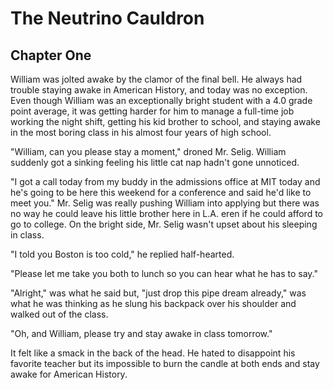 The Neutrino Cauldron
=====================

Chapter One
-----------

William was jolted awake by the clamor of the final bell. He always had trouble staying awake in American History, and today was no exception. Even though William was an exceptionally bright student with a 4.0 grade point average, it was getting harder for him to manage a full-time job working the night shift, getting his kid brother to school, and staying awake in the most boring class in his almost four years of high school.

"William, can you please stay a moment," droned Mr. Selig. William suddenly got a sinking feeling his little cat nap hadn't gone unnoticed.

"I got a call today from my buddy in the admissions office at MIT today and he's going to be here this weekend for a conference and said he'd like to meet you." Mr. Selig was really pushing William into applying but there was no way he could leave his little brother here in L.A. eren if he could afford to go to college. On the bright side, Mr. Selig wasn't upset about his sleeping in class.

"I told you Boston is too cold," he replied half-hearted.

"Please let me take you both to lunch so you can hear what he has to say."

"Alright," was what he said but, "just drop this pipe dream already," was what he was thinking as he slung his backpack over his shoulder and walked out of the class.

"Oh, and William, please try and stay awake in class tomorrow."

It felt like a smack in the back of the head. He hated to disappoint his favorite teacher but its impossible to burn the candle at both ends and stay awake for American History.